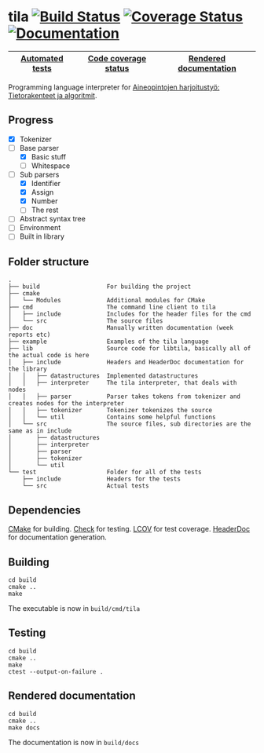 tila [![Build Status][travis-img]][travis-link] [![Coverage Status][coveralls-img]][coveralls-link] [![Documentation][docs-img]][docs-link]
====


| [Automated tests][travis-link] | [Code coverage status][coveralls-link] | [Rendered documentation][docs-link] |
| ------------------------------ | -------------------------------------- | ----------------------------------- |

Programming language interpreter for [Aineopintojen harjoitustyö: Tietorakenteet ja algoritmit][course-link].

Progress
--------

- [x] Tokenizer
- [ ] Base parser
  - [x] Basic stuff
  - [ ] Whitespace
- [ ] Sub parsers
  - [x] Identifier
  - [x] Assign
  - [x] Number
  - [ ] The rest
- [ ] Abstract syntax tree
- [ ] Environment
- [ ] Built in library

Folder structure
----------------

    .
    ├── build                   For building the project
    ├── cmake
    │   └── Modules             Additional modules for CMake
    ├── cmd                     The command line client to tila
    │   ├── include             Includes for the header files for the cmd
    │   └── src                 The source files
    ├── doc                     Manually written documentation (week reports etc)
    ├── example                 Examples of the tila language
    ├── lib                     Source code for libtila, basically all of the actual code is here
    │   ├── include             Headers and HeaderDoc documentation for the library
    │   │   ├── datastructures  Implemented datastructures
    │   │   ├── interpreter     The tila interpreter, that deals with nodes
    │   │   ├── parser          Parser takes tokens from tokenizer and creates nodes for the interpreter
    │   │   ├── tokenizer       Tokenizer tokenizes the source
    │   │   └── util            Contains some helpful functions
    │   └── src                 The source files, sub directories are the same as in include
    │       ├── datastructures
    │       ├── interpreter
    │       ├── parser
    │       ├── tokenizer
    │       └── util
    └── test                    Folder for all of the tests
        ├── include             Headers for the tests
        └── src                 Actual tests

Dependencies
------------

[CMake][cmake] for building. [Check][check] for testing. [LCOV][lcov] for test coverage. [HeaderDoc][hdoc] for documentation generation.

Building
--------

    cd build
    cmake ..
    make

The executable is now in `build/cmd/tila`

Testing
-------

    cd build
    cmake ..
    make
    ctest --output-on-failure .

Rendered documentation
----------------------

    cd build
    cmake ..
    make docs

The documentation is now in `build/docs`

[course-link]: https://www.cs.helsinki.fi/courses/58161/2015/k/a/1
[travis-img]: https://img.shields.io/travis/JuhaniImberg/tila.svg?style=flat-square
[travis-link]: https://travis-ci.org/JuhaniImberg/tila
[coveralls-img]: https://img.shields.io/coveralls/JuhaniImberg/tila.svg?style=flat-square
[coveralls-link]: https://coveralls.io/r/JuhaniImberg/tila?branch=master
[docs-img]: https://img.shields.io/badge/docs-yep-brightgreen.svg?style=flat-square
[docs-link]: http://ahdoc.pieso.me/JuhaniImberg/tila/index.html
[cmake]: http://www.cmake.org/
[check]: http://check.sourceforge.net/
[lcov]: http://ltp.sourceforge.net/coverage/lcov.php
[hdoc]: https://developer.apple.com/library/mac/documentation/DeveloperTools/Conceptual/HeaderDoc/intro/intro.html
